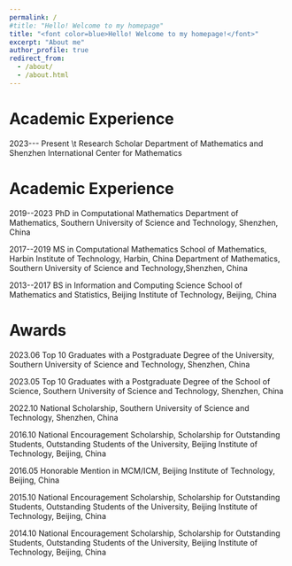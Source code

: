 ```yaml
---
permalink: /
#title: "Hello! Welcome to my homepage"
title: "<font color=blue>Hello! Welcome to my homepage!</font>"
excerpt: "About me"
author_profile: true
redirect_from: 
  - /about/
  - /about.html
---
```




Academic Experience
======
2023--- Present \t Research Scholar    Department of Mathematics and Shenzhen International Center for Mathematics

Academic Experience
======
2019--2023 PhD in  Computational Mathematics
          Department of Mathematics, Southern University of Science and Technology, Shenzhen, China
  
2017--2019  MS in Computational Mathematics
           School of Mathematics, Harbin Institute of Technology, Harbin, China 
           Department of Mathematics, Southern University of Science and Technology,Shenzhen, China

2013--2017 BS in Information and Computing Science
           School of Mathematics and Statistics, Beijing Institute of Technology, Beijing, China


Awards
======
2023.06 Top 10 Graduates with a Postgraduate Degree of the University, Southern University of Science and Technology, Shenzhen, China

2023.05 Top 10 Graduates with a Postgraduate Degree of the School of Science,
Southern University of Science and Technology, Shenzhen, China

2022.10 National Scholarship, Southern University of Science and Technology, Shenzhen, China

2016.10 National Encouragement Scholarship, Scholarship for Outstanding Students, Outstanding Students of the University, Beijing Institute of Technology, Beijing, China

2016.05 Honorable Mention in MCM/ICM, Beijing Institute of Technology, Beijing, China

2015.10 National Encouragement Scholarship, Scholarship for Outstanding Students, Outstanding Students of the University, Beijing Institute of Technology, Beijing, China

2014.10 National Encouragement Scholarship, Scholarship for Outstanding Students, Outstanding Students of the University, Beijing Institute of Technology, Beijing, China